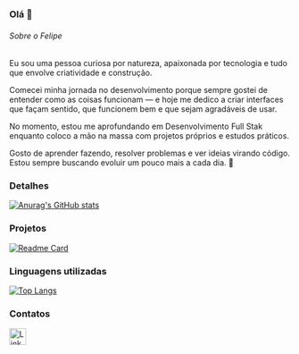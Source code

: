 ### Olá 👋

###### Sobre o Felipe
Eu sou uma pessoa curiosa por natureza, apaixonada por tecnologia e tudo que envolve criatividade e construção.

Comecei minha jornada no desenvolvimento porque sempre gostei de entender como as coisas funcionam — e hoje me dedico a criar interfaces que façam sentido, que funcionem bem e que sejam agradáveis de usar.

No momento, estou me aprofundando em Desenvolvimento Full Stak enquanto coloco a mão na massa com projetos próprios e estudos práticos.

Gosto de aprender fazendo, resolver problemas e ver ideias virando código. Estou sempre buscando evoluir um pouco mais a cada dia. 🚀


### Detalhes

[![Anurag's GitHub stats](https://github-readme-stats.vercel.app/api?username=FelipeTheMelo&show_icons=true&theme=dark)](https://github.com/anuraghazra/github-readme-stats)

### Projetos

[![Readme Card](https://github-readme-stats.vercel.app/api/pin/?username=FelipeTheMelo&repo=CartorioEBAC&theme=dark)](https://github.com/anuraghazra/github-readme-stats)


### Linguagens utilizadas

[![Top Langs](https://github-readme-stats.vercel.app/api/top-langs/?username=FelipeTheMelo&layout=compact)](https://github.com/anuraghazra/github-readme-stats)

### Contatos

[<img src='https://img.shields.io/badge/LinkedIn-0077B5?style=for-the-badge&logo=linkedin&logoColor=white' alt='Linkedin' height='30'>](https://www.linkedin.com/in/felipedemelolima)
